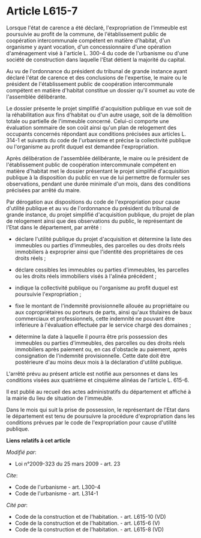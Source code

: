 # Article L615-7

Lorsque l'état de carence a été déclaré, l'expropriation de l'immeuble est poursuivie au profit de la commune, de
l'établissement public de coopération intercommunale compétent en matière d'habitat, d'un organisme y ayant vocation, d'un
concessionnaire d'une opération d'aménagement visé à l'article L. 300-4 du code de l'urbanisme ou d'une société de
construction dans laquelle l'Etat détient la majorité du capital. 

Au vu de l'ordonnance du président du tribunal de grande instance ayant déclaré l'état de carence et des conclusions de
l'expertise, le maire ou le président de l'établissement public de coopération intercommunale compétent en matière d'habitat
constitue un dossier qu'il soumet au vote de l'assemblée délibérante. 

Le dossier présente le projet simplifié d'acquisition publique en vue soit de la réhabilitation aux fins d'habitat ou d'un
autre usage, soit de la démolition totale ou partielle de l'immeuble concerné. Celui-ci comporte une évaluation sommaire de
son coût ainsi qu'un plan de relogement des occupants concernés répondant aux conditions précisées aux articles L. 314-1 et
suivants du code de l'urbanisme et précise la collectivité publique ou l'organisme au profit duquel est demandée
l'expropriation. 

Après délibération de l'assemblée délibérante, le maire ou le président de l'établissement public de coopération
intercommunale compétent en matière d'habitat met le dossier présentant le projet simplifié d'acquisition publique à la
disposition du public en vue de lui permettre de formuler ses observations, pendant une durée minimale d'un mois, dans des
conditions précisées par arrêté du maire. 

Par dérogation aux dispositions du code de l'expropriation pour cause d'utilité publique et au vu de l'ordonnance du
président du tribunal de grande instance, du projet simplifié d'acquisition publique, du projet de plan de relogement ainsi
que des observations du public, le représentant de l'Etat dans le département, par arrêté :

- déclare l'utilité publique du projet d'acquisition et détermine la liste des immeubles ou parties d'immeubles, des
parcelles ou des droits réels immobiliers à exproprier ainsi que l'identité des propriétaires de ces droits réels ;

- déclare cessibles les immeubles ou parties d'immeubles, les parcelles ou les droits réels immobiliers visés à l'alinéa
précédent ;

- indique la collectivité publique ou l'organisme au profit duquel est poursuivie l'expropriation ;

- fixe le montant de l'indemnité provisionnelle allouée au propriétaire ou aux copropriétaires ou porteurs de parts, ainsi
qu'aux titulaires de baux commerciaux et professionnels, cette indemnité ne pouvant être inférieure à l'évaluation effectuée
par le service chargé des domaines ;

- détermine la date à laquelle il pourra être pris possession des immeubles ou parties d'immeubles, des parcelles ou des
droits réels immobiliers après paiement ou, en cas d'obstacle au paiement, après consignation de l'indemnité provisionnelle.
Cette date doit être postérieure d'au moins deux mois à la déclaration d'utilité publique.

L'arrêté prévu au présent article est notifié aux personnes et dans les conditions visées aux quatrième et cinquième alinéas
de l'article L. 615-6. 

Il est publié au recueil des actes administratifs du département et affiché à la mairie du lieu de situation de l'immeuble. 

Dans le mois qui suit la prise de possession, le représentant de l'Etat dans le département est tenu de poursuivre la
procédure d'expropriation dans les conditions prévues par le code de l'expropriation pour cause d'utilité publique.

**Liens relatifs à cet article**

_Modifié par_:

  - Loi n°2009-323 du 25 mars 2009 - art. 23

_Cite_:

  - Code de l'urbanisme - art. L300-4
  - Code de l'urbanisme - art. L314-1

_Cité par_:

  - Code de la construction et de l'habitation. - art. L615-10 (VD)
  - Code de la construction et de l'habitation. - art. L615-6 (V)
  - Code de la construction et de l'habitation. - art. L615-8 (VD)
